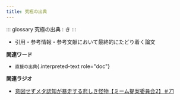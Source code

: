 ```yaml
---
title: 究極の出典
---
```


::: glossary
究極の出典 : き
:::

-   引用・参考情報・参考文献において最終的にたどり着く論文

**関連ワード**

-   `直接の出典`{.interpreted-text role="doc"}

**関連ラジオ**

-   [意図せずメタ認知が暴走する悲しき怪物【ミーム提案委員会2】＃71](https://www.youtube.com/watch?v=sj7eer2tArs)
